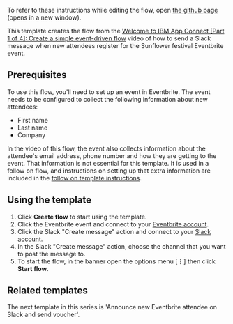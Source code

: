 To refer to these instructions while editing the flow, open [the github page](https://github.com/ot4i/app-connect-templates/blob/master/resources/markdown/Announce%20new%20Eventbrite%20attendee%20on%20Slack_instructions.md) (opens in a new window).

This template creates the flow from the [Welcome to IBM App Connect \[Part 1 of 4\]: Create a simple event-driven flow](https://www.youtube.com/watch?v=xa-65X2RZuE&list=PLzpeuWUENMK2Q77xr7QkvLxU5YxOJxVSH&index=4&t=0s) video of how to send a Slack message when new attendees register for the Sunflower festival Eventbrite event.

## Prerequisites

To use this flow, you'll need to set up an event in Eventbrite. The event needs to be configured to collect the following information about new attendees:
* First name
* Last name
* Company

In the video of this flow, the event also collects information about the attendee's email address, phone number and how they are getting to the event. That information is not essential for this template. It is used in a follow on flow, and instructions on setting up that extra information are included in the [follow on template instructions](https://github.com/ot4i/app-connect-templates/blob/master/resources/markdown/Welcome%20guide%20part%202%20-%20Announce%20new%20Eventbrite%20attendee%20on%20Slack%20and%20send%20voucher_instructions.md).

## Using the template

1. Click **Create flow** to start using the template.
1. Click the Eventbrite event and connect to your [Eventbrite account](https://developer.ibm.com/integration/docs/app-connect/how-to-guides-for-apps/use-ibm-app-connect-eventbrite/).
1. Click the Slack "Create message" action and connect to your [Slack account](https://developer.ibm.com/integration/docs/app-connect/how-to-guides-for-apps/use-ibm-app-connect-slack/).
1. In the Slack "Create message" action, choose the channel that you want to post the message to.
1. To start the flow, in the banner open the options menu [&#8942;] then click **Start flow**.

## Related templates

The next template in this series is 'Announce new Eventbrite attendee on Slack and send voucher'.
